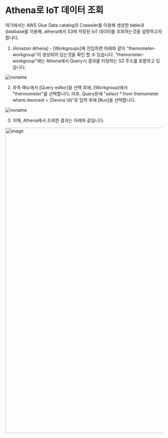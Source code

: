 # Athena로 IoT 데이터 조회

여기에서는 AWS Glue Data catalog의 Crawsler를 이용해 생성한 table과 database를 이용해, athena에서 S3에 저장된 IoT 데이터를 조회하는것을 설명하고자 합니다. 


1) [Amazon Athena] - [Workgroups]에 진입하면 아래와 같이 "themometer-workgroup"이 생성되어 있는것을 확인 할 수 있습니다. "themometer-workgroup"에는 Athena에서 Query시 결과를 저장하는 S3 주소를 포함하고 있습니다.

![noname](https://user-images.githubusercontent.com/52392004/171032372-f09ba744-3aa4-4b43-bd6b-15c28ddc7450.png)

2) 좌측 매뉴에서 [Query editor]을 선택 후에, [Workgroup]에서 "thermometer"를 선택합니다. 이후, Query문에 "select * from themometer where deviceid = [Device Id]"로 입력 후에 [Run]을 선택합니다. 

![noname](https://user-images.githubusercontent.com/52392004/171033042-ab085370-21e9-47e9-98a9-b93b968f636d.png)

3) 이때, Athena에서 조회한 결과는 아래와 같습니다. 

<img width="975" alt="image" src="https://user-images.githubusercontent.com/52392004/170881634-c026bf72-8b4d-4c1a-af11-a87af5bf3025.png">
